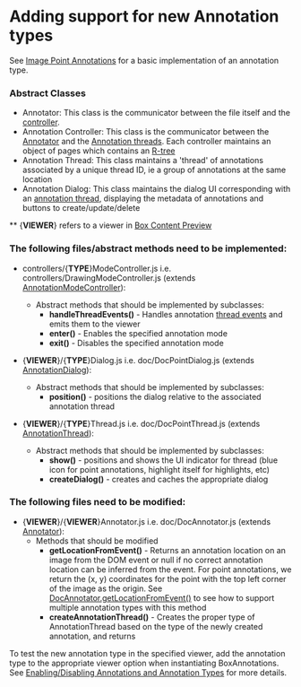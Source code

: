 # Adding support for new Annotation types
See [Image Point Annotations](https://github.com/box/box-annotations/tree/master/src/image) for a basic implementation of an annotation type.

### Abstract Classes
- Annotator: This class is the communicator between the file itself and the [controller](https://github.com/box/box-annotations/blob/master/src/controllers/AnnotationModeController.js).
- Annotation Controller: This class is the communicator between the [Annotator](https://github.com/box/box-annotations/blob/master/src/Annotator.js) and the [Annotation threads](https://github.com/box/box-annotations/blob/master/src/AnnotationThread.js). Each controller maintains an object of pages which contains an [R-tree](https://github.com/mourner/rbush)
- Annotation Thread: This class maintains a 'thread' of annotations associated by a unique thread ID, ie a group of annotations at the same location
- Annotation Dialog: This class maintains the dialog UI corresponding with an [annotation thread](https://github.com/box/box-annotations/blob/master/src/AnnotationThread.js), displaying the metadata of annotations and buttons to create/update/delete

** {**VIEWER**} refers to a viewer in [Box Content Preview](https://github.com/box/box-content-preview#viewers)

### The following files/abstract methods need to be implemented:
* controllers/{**TYPE**}ModeController.js i.e. controllers/DrawingModeController.js (extends [AnnotationModeController](https://github.com/box/box-annotations/blob/master/src/controllers/AnnotationModeController.js)):
    * Abstract methods that should be implemented by subclasses:
        * **handleThreadEvents()** - Handles annotation [thread events](thread.md#events) and emits them to the viewer
        * **enter()** - Enables the specified annotation mode
        * **exit()** - Disables the specified annotation mode

* {**VIEWER**}/{**TYPE**}Dialog.js i.e. doc/DocPointDialog.js (extends [AnnotationDialog](https://github.com/box/box-annotations/blob/master/src/AnnotationDialog.js)):
    * Abstract methods that should be implemented by subclasses:
        * **position()** - positions the dialog relative to the associated annotation thread

* {**VIEWER**}/{**TYPE**}Thread.js i.e. doc/DocPointThread.js (extends [AnnotationThread](https://github.com/box/box-annotations/blob/master/src/AnnotationThread.js)):
    * Abstract methods that should be implemented by subclasses:
        * **show()** - positions and shows the UI indicator for thread (blue icon for point annotations, highlight itself for highlights, etc)
        * **createDialog()** - creates and caches the appropriate dialog

### The following files need to be modified:
* {**VIEWER**}/{**VIEWER**}Annotator.js i.e. doc/DocAnnotator.js (extends [Annotator](https://github.com/box/box-annotations/blob/master/src/Annotator.js)):
    * Methods that should be modified
        * **getLocationFromEvent()** - Returns an annotation location on an image from the DOM event or null if no correct annotation location can be inferred from the event. For point annotations, we return the (x, y) coordinates for the point with the top left corner of the image as the origin. See [DocAnnotator.getLocationFromEvent()](https://github.com/box/box-annotations/blob/master/src/doc/DocAnnotator.js#L145) to see how to support multiple annotation types with this method
        * **createAnnotationThread()** - Creates the proper type of AnnotationThread based on the type of the newly created annotation, and returns


To test the new annotation type in the specified viewer, add the annotation type to the appropriate viewer option when instantiating BoxAnnotations. See [Enabling/Disabling Annotations and Annotation Types](docs/enablingdisabling-annotations-and-annotation-types.md) for more details.
